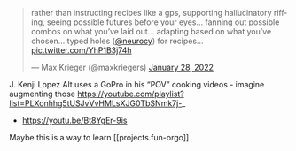 
<blockquote class="twitter-tweet"><p lang="en" dir="ltr">rather than instructing recipes like a gps, supporting hallucinatory riffing, seeing possible futures before your eyes… fanning out possible combos on what you’ve laid out… adapting based on what you’ve chosen… typed holes (<a href="https://twitter.com/neurocy?ref_src=twsrc%5Etfw">@neurocy</a>) for recipes… <a href="https://t.co/YhP1B3j74h">pic.twitter.com/YhP1B3j74h</a></p>&mdash; Max Krieger (@maxkriegers) <a href="https://twitter.com/maxkriegers/status/1487149773014458370?ref_src=twsrc%5Etfw">January 28, 2022</a></blockquote> <script async src="https://platform.twitter.com/widgets.js" charset="utf-8"></script>

J. Kenji Lopez Alt uses a GoPro in his “POV” cooking videos - imagine augmenting those https://youtube.com/playlist?list=PLXonhhg5tUSJvVvHMLsXJG0TbSNmk7j-_

- https://youtu.be/Bt8YgEr-9is

Maybe this is a way to learn [[projects.fun-orgo]]
